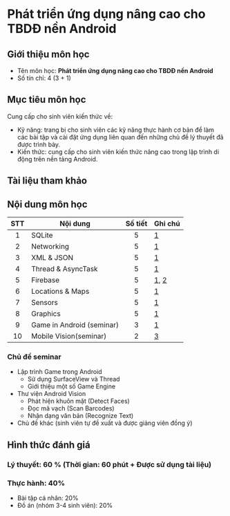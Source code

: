 # Phát triển ứng dụng nâng cao cho TBDĐ nền Android

## Giới thiệu môn học

- Tên môn học: **Phát triển ứng dụng nâng cao cho TBDĐ nền Android**
- Số tín chỉ: 4 (3 + 1)

## Mục tiêu môn học
Cung cấp cho sinh viên kiến thức về:
- Kỹ năng: trang bị cho sinh viên các kỹ năng thực hành cơ bản để làm các bài tập và cài đặt ứng dụng liên quan đến những chủ đề lý thuyết đã được trình bày.
- Kiến thức: cung cấp cho sinh viên kiến thức nâng cao trong lập trình di động trên nền tảng Android.

## Tài liệu tham khảo

[1]: https://developer.android.com
[2]:  http://firebase.com
[3]: https://developers.google.com/vision/




## Nội dung môn học

| STT  | Nội dung                  | Số tiết | Ghi chú  |
| :--: | ------------------------- | :-----: | -------- |
|  1   | SQLite                    |    5    | [1]      |
|  2   | Networking                |    5    | [1]      |
|  3   | XML & JSON                |    5    | [1]      |
|  4   | Thread & AsyncTask        |    5    | [1]      |
|  5   | Firebase                  |    5    | [1], [2] |
|  6   | Locations & Maps          |    5    | [1]      |
|  7   | Sensors                   |    5    | [1]      |
|  8   | Graphics                  |    5    | [1]      |
|  9   | Game in Android (seminar) |    3    | [1]      |
|  10  | Mobile Vision(seminar)    |    2    | [3]      |

### Chủ đề seminar

* Lập trình Game trong Android
  * Sử dụng SurfaceView và Thread
  * Giới thiệu một số Game Engine
* Thư viện Android Vision
  * Phát hiện khuôn mặt (Detect Faces)
  * Đọc mã vạch (Scan Barcodes)
  * Nhận dạng văn bản (Recognize Text)
* Chủ đề khác (sinh viên tự đề xuất và được giảng viên đồng ý)

## Hình thức đánh giá

### Lý thuyết: 60 % (Thời gian: 60 phút + Được sử dụng tài liệu)

### Thực hành: 40%

* Bài tập cá nhân: 20%
* Đồ án (nhóm 3-4 sinh viên): 20%



